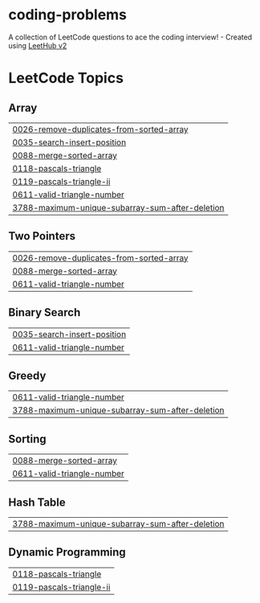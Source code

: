 # coding-problems
A collection of LeetCode questions to ace the coding interview! - Created using [LeetHub v2](https://github.com/arunbhardwaj/LeetHub-2.0)

<!---LeetCode Topics Start-->
# LeetCode Topics
## Array
|  |
| ------- |
| [0026-remove-duplicates-from-sorted-array](https://github.com/neerajsahu14/coding-problems/tree/master/0026-remove-duplicates-from-sorted-array) |
| [0035-search-insert-position](https://github.com/neerajsahu14/coding-problems/tree/master/0035-search-insert-position) |
| [0088-merge-sorted-array](https://github.com/neerajsahu14/coding-problems/tree/master/0088-merge-sorted-array) |
| [0118-pascals-triangle](https://github.com/neerajsahu14/coding-problems/tree/master/0118-pascals-triangle) |
| [0119-pascals-triangle-ii](https://github.com/neerajsahu14/coding-problems/tree/master/0119-pascals-triangle-ii) |
| [0611-valid-triangle-number](https://github.com/neerajsahu14/coding-problems/tree/master/0611-valid-triangle-number) |
| [3788-maximum-unique-subarray-sum-after-deletion](https://github.com/neerajsahu14/coding-problems/tree/master/3788-maximum-unique-subarray-sum-after-deletion) |
## Two Pointers
|  |
| ------- |
| [0026-remove-duplicates-from-sorted-array](https://github.com/neerajsahu14/coding-problems/tree/master/0026-remove-duplicates-from-sorted-array) |
| [0088-merge-sorted-array](https://github.com/neerajsahu14/coding-problems/tree/master/0088-merge-sorted-array) |
| [0611-valid-triangle-number](https://github.com/neerajsahu14/coding-problems/tree/master/0611-valid-triangle-number) |
## Binary Search
|  |
| ------- |
| [0035-search-insert-position](https://github.com/neerajsahu14/coding-problems/tree/master/0035-search-insert-position) |
| [0611-valid-triangle-number](https://github.com/neerajsahu14/coding-problems/tree/master/0611-valid-triangle-number) |
## Greedy
|  |
| ------- |
| [0611-valid-triangle-number](https://github.com/neerajsahu14/coding-problems/tree/master/0611-valid-triangle-number) |
| [3788-maximum-unique-subarray-sum-after-deletion](https://github.com/neerajsahu14/coding-problems/tree/master/3788-maximum-unique-subarray-sum-after-deletion) |
## Sorting
|  |
| ------- |
| [0088-merge-sorted-array](https://github.com/neerajsahu14/coding-problems/tree/master/0088-merge-sorted-array) |
| [0611-valid-triangle-number](https://github.com/neerajsahu14/coding-problems/tree/master/0611-valid-triangle-number) |
## Hash Table
|  |
| ------- |
| [3788-maximum-unique-subarray-sum-after-deletion](https://github.com/neerajsahu14/coding-problems/tree/master/3788-maximum-unique-subarray-sum-after-deletion) |
## Dynamic Programming
|  |
| ------- |
| [0118-pascals-triangle](https://github.com/neerajsahu14/coding-problems/tree/master/0118-pascals-triangle) |
| [0119-pascals-triangle-ii](https://github.com/neerajsahu14/coding-problems/tree/master/0119-pascals-triangle-ii) |
<!---LeetCode Topics End-->